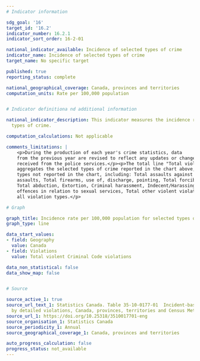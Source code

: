 ```yaml
---
# Indicator information

sdg_goal: '16'
target_id: '16.2'
indicator_number: 16.2.1
indicator_sort_order: 16-2-01

national_indicator_available: Incidence of selected types of crime
indicator_name: Incidence of selected types of crime
target_name: No specific target

published: true
reporting_status: complete

national_geographical_coverage: Canada, provinces and territories
computation_units: Rate per 100,000 population


# Indicator definitiona nd additional information

national_indicator_description: This indicator measures the incidence rate of selected
  types of crime.

computation_calculations: Not applicable

comments_limitations: |
    <p>During the production of each year's crime statistics, data
    from the previous year are revised to reflect any updates or changes that have been
    received from the police services.</p><p>The total line "Total violent Criminal Code violations" 
    aggregates the selected types of crime reported in the chart above, as well as a few violation 
    types not reported in the chart, including: Total assaults against a peace officer, Total other 
    assaults, Total firearms, use of, discharge, pointing, Total forcible confinement or kidnapping, 
    Total abduction, Extortion, Criminal harassment, Indecent/Harassing communications, Total 
    offences in relation to sexual services, Total other violent violations. See source table for 
    all violation types.</p>

# Graph

graph_title: Incidence rate per 100,000 population for selected types of crime
graph_type: line

data_start_values:
- field: Geography
  value: Canada
- field: Violations
  value: Total violent Criminal Code violations

data_non_statistical: false
data_show_map: false


# Source

source_active_1: true
source_url_text_1: Statistics Canada. Table 35-10-0177-01  Incident-based crime statistics,
  by detailed violations, Canada, provinces, territories and Census Metropolitan Areas
source_url_1: https://doi.org/10.25318/3510017701-eng
source_organisation_1: Statistics Canada
source_periodicity_1: Annual
source_geographical_coverage_1: Canada, provinces and territories

auto_progress_calculation: false
progress_status: not_available
---
```

